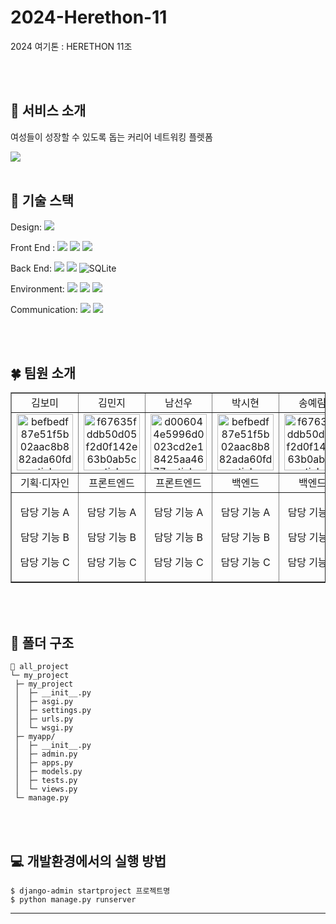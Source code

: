 # 2024-Herethon-11
2024 여기톤 : HERETHON 11조

<br/>
<br/>

## 📙 서비스 소개
여성들이 성장할 수 있도록 돕는 
커리어 네트워킹 플렛폼
<br/>

<img src="https://github.com/2024-HERETHON/2024-Herethon-11/assets/128691874/2fed4185-a3ad-4bd1-9f91-484b4ae739b0">

<br/>
<br/>

## 🔧 기술 스택
 
<span>Design: </span>
<span><img src="https://img.shields.io/badge/figma-F24E1E?style=for-the-badge&logo=figma&logoColor=white"></span>

<span>Front End :</span> 
<span><img src="https://img.shields.io/badge/html5-E34F26?style=for-the-badge&logo=html5&logoColor=white"></span>
<span><img src="https://img.shields.io/badge/css-1572B6?style=for-the-badge&logo=css3&logoColor=white"></span>
<span><img src="https://img.shields.io/badge/javascript-F7DF1E?style=for-the-badge&logo=javascript&logoColor=black"></span>

<span>Back End: </span>
<span><img src="https://img.shields.io/badge/python-3776AB?style=for-the-badge&logo=python&logoColor=white"></span>
<span><img src="https://img.shields.io/badge/django-092E20?style=for-the-badge&logo=django&logoColor=white"></span>
<span>![SQLite](https://img.shields.io/badge/sqlite-%2307405e.svg?style=for-the-badge&logo=sqlite&logoColor=white)</span>

<span>Environment: </span>
<span><img src="https://img.shields.io/badge/git-F05032?style=for-the-badge&logo=git&logoColor=white"></span>
<span><img src="https://img.shields.io/badge/github-181717?style=for-the-badge&logo=github&logoColor=white"></span>
<span><img src="https://img.shields.io/badge/visualstudiocode-007ACC?style=for-the-badge&logo=visualstudiocode&logoColor=white"></span>

<span>Communication: </span>
<span><img src="https://img.shields.io/badge/discord-5865F2?style=for-the-badge&logo=discord&logoColor=white"></span>
<span><img src="https://img.shields.io/badge/notion-000000?style=for-the-badge&logo=notion&logoColor=white"></span>

<br/>
<br/>

## 🍀 팀원 소개
  <table border="" cellspacing="0" cellpadding="0" width="100%">
  <tr width="100%">
  <td align="center">김보미</a></td>
  <td align="center">김민지</a></td>
  <td  align="center">남선우</a></td>
  <td align="center">박시현</a></td>
  <td align="center">송예림</a></td>
  <td  align="center">여현정</a></td>
  </tr>
  <tr width="100%">
  <td  align="center"><img src="https://github.com/2024-HERETHON/2024-Herethon-11/assets/128691874/93052a06-f617-4121-860f-ebd75e3d5eff" alt="befbedf87e51f5b02aac8b882ada60fd-sticker" border="0" width="90px"></a></td>
  <td  align="center"><a href="https://imgbb.com/"><img src="https://i.ibb.co/MRr1QMW/f67635fddb50d05f2d0f142e63b0ab5c-sticker.png" alt="f67635fddb50d05f2d0f142e63b0ab5c-sticker" border="0" width="90px"></a></td>
  <td  align="center"><img src="https://github.com/2024-HERETHON/2024-Herethon-11/assets/128691874/ccd1ef3b-af06-4191-9526-019afe1f2ddf" alt="d006044e5996d0023cd2e18425aa4677-sticker" border="0" width="90px"></a></td>
  <td  align="center"><img src="https://github.com/2024-HERETHON/2024-Herethon-11/assets/128691874/3ff7306c-d2d5-4fc9-9f5d-a8622df036f2" alt="befbedf87e51f5b02aac8b882ada60fd-sticker" border="0" width="90px"></a></td>
  <td  align="center"><img src="https://github.com/2024-HERETHON/2024-Herethon-11/assets/128691874/0230cf9c-c72f-479f-827e-0aeab1442faa" alt="f67635fddb50d05f2d0f142e63b0ab5c-sticker" border="0" width="90px"></a></td>
  <td  align="center"><a href="https://imgbb.com/"><img src="https://i.ibb.co/2KDG82L/d006044e5996d0023cd2e18425aa4677-sticker.png" alt="d006044e5996d0023cd2e18425aa4677-sticker" border="0" width="90px"></a></td>
  </tr>
  <tr width="100%">
  <td  align="center">기획·디자인</td>
  <td  align="center">프론트엔드</td>
  <td  align="center">프론트엔드</td>
  <td  align="center">백엔드</td>
  <td  align="center">백엔드</td>
  <td  align="center">백엔드</td>
     </tr>
      <tr width="100%">
          <td  align="center"><p>담당 기능 A</p><p>담당 기능 B</p><p>담당 기능 C</p></td>
           <td  align="center"><p>담당 기능 A</p><p>담당 기능 B</p><p>담당 기능 C</p></td>
            <td  align="center"><p>담당 기능 A</p><p>담당 기능 B</p><p>담당 기능 C</p></td>
              <td  align="center"><p>담당 기능 A</p><p>담당 기능 B</p><p>담당 기능 C</p></td>
                <td  align="center"><p>담당 기능 A</p><p>담당 기능 B</p><p>담당 기능 C</p></td>
                  <td  align="center"><p>담당 기능 A</p><p>담당 기능 B</p><p>담당 기능 C</p></td>
     </tr>
  </table>
  
<br/>
<br/>

## 📂 폴더 구조

  ```
  📂 all_project
  └─ my_project
   ├─ my_project
   │  ├─ __init__.py
   │  ├─ asgi.py
   │  ├─ settings.py
   │  ├─ urls.py
   │  └─ wsgi.py
   ├─ myapp/
   │  ├─ __init__.py
   │  ├─ admin.py
   │  ├─ apps.py
   │  ├─ models.py
   │  ├─ tests.py
   │  └─ views.py
   └─ manage.py
  ```

<br/>
<br/>

## 💻 개발환경에서의 실행 방법
  ```
  $ django-admin startproject 프로젝트명
  $ python manage.py runserver
  ```
  <hr/>
